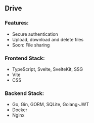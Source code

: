 ## Drive

### Features:
- Secure authentication
- Upload, download and delete files
- Soon: File sharing

### Frontend Stack:
- TypeScript, Svelte, SvelteKit, SSG
- Vite
- CSS

### Backend Stack: 
- Go, Gin, GORM, SQLite, Golang-JWT
- Docker
- Nginx
